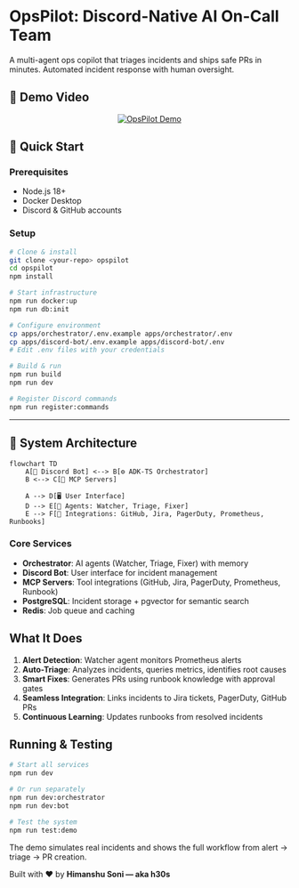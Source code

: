 # OpsPilot: Discord-Native AI On-Call Team

A multi-agent ops copilot that triages incidents and ships safe PRs in minutes. Automated incident response with human oversight.

## 🎥 Demo Video

<div align="center">

[![OpsPilot Demo](https://img.youtube.com/vi/48Rrrp5pHG0/0.jpg)](https://www.youtube.com/watch?v=48Rrrp5pHG0)

</div>



## 🚀 Quick Start

### Prerequisites
- Node.js 18+
- Docker Desktop
- Discord & GitHub accounts

### Setup
```bash
# Clone & install
git clone <your-repo> opspilot
cd opspilot
npm install

# Start infrastructure
npm run docker:up
npm run db:init

# Configure environment
cp apps/orchestrator/.env.example apps/orchestrator/.env
cp apps/discord-bot/.env.example apps/discord-bot/.env
# Edit .env files with your credentials

# Build & run
npm run build
npm run dev

# Register Discord commands
npm run register:commands
```

---

## 🧩 System Architecture

```mermaid
flowchart TD
    A[💬 Discord Bot] <--> B[⚙️ ADK-TS Orchestrator]
    B <--> C[🧠 MCP Servers]

    A --> D[🖥️ User Interface]
    D --> E[🤖 Agents: Watcher, Triage, Fixer]
    E --> F[🔗 Integrations: GitHub, Jira, PagerDuty, Prometheus, Runbooks]
```

### Core Services
- **Orchestrator**: AI agents (Watcher, Triage, Fixer) with memory
- **Discord Bot**: User interface for incident management  
- **MCP Servers**: Tool integrations (GitHub, Jira, PagerDuty, Prometheus, Runbook)
- **PostgreSQL**: Incident storage + pgvector for semantic search
- **Redis**: Job queue and caching


## What It Does

1. **Alert Detection**: Watcher agent monitors Prometheus alerts
2. **Auto-Triage**: Analyzes incidents, queries metrics, identifies root causes  
3. **Smart Fixes**: Generates PRs using runbook knowledge with approval gates
4. **Seamless Integration**: Links incidents to Jira tickets, PagerDuty, GitHub PRs
5. **Continuous Learning**: Updates runbooks from resolved incidents



## Running & Testing

```bash
# Start all services
npm run dev

# Or run separately
npm run dev:orchestrator
npm run dev:bot

# Test the system
npm run test:demo
```

The demo simulates real incidents and shows the full workflow from alert → triage → PR creation.

Built with ❤️ by **Himanshu Soni — aka h30s**
